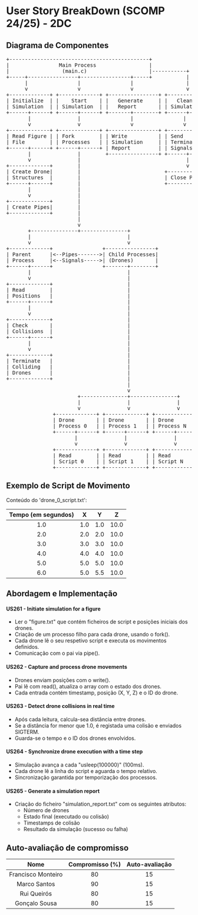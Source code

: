 # User Story BreakDown (SCOMP 24/25) - 2DC

## Diagrama de Componentes

<pre lang="markdown">
+---------------------------------------------+
|                Main Process                 |
|                 (main.c)                    |-----------+
+-----+----------------+----------------+-----+           |
      |                |                |                 |
      v                v                v                 v
+-------------+ +-------------+ +----------------+ +-------------+
| Initialize  | |    Start    | |   Generate     | |   Cleanup   |
| Simulation  | | Simulation  | |   Report       | | Simulation  |
+------+------+ +------+------+ +-------+--------+ +------+------+
       |               |                |                |
       v               v                v                v
+-------------+ +-------------+ +----------------+ +-------------+
| Read Figure | | Fork        | | Write          | | Send        |
| File        | | Processes   | | Simulation     | | Termination |
+------+------+ +------+------+ | Report         | | Signals     |
       |               |        +----------------+ +------+------+
       v               |                                  |
+-------------+        |                                  v
| Create Drone|        |                           +-------------+
| Structures  |        |                           | Close Pipes |
+------+------+        |                           +-------------+
       |               |                          
       v               |                                  
+-------------+        |                                  
| Create Pipes|        |                           
+-------------+        |                           
                       |                           
                       v
       +---------------+---------------+
       |                               |
       v                               v
+-------------+                +----------------+
| Parent      |<--Pipes------->| Child Processes|
| Process     |<--Signals----->| (Drones)       |
+------+------+                +-------+--------+
       |                               |
       v                               |
+-------------+                        |
| Read        |                        |
| Positions   |                        |
+------+------+                        |
       |                               |
       v                               |
+-------------+                        |
| Check       |                        |
| Collisions  |                        |
+------+------+                        |
       |                               |
       v                               |
+-------------+                        |
| Terminate   |                        |
| Colliding   |                        |
| Drones      |                        |
+-------------+                        |
                                       |
                                       v
                       +---------------+---------------+
                       |               |               |
                       v               v               v
               +-------------+ +-------------+ +-------------+
               | Drone       | | Drone       | | Drone       |
               | Process 0   | | Process 1   | | Process N   |
               +------+------+ +------+------+ +------+------+
                      |               |               |
                      v               v               v
               +-------------+ +-------------+ +-------------+
               | Read        | | Read        | | Read        |
               | Script 0    | | Script 1    | | Script N    |
               +-------------+ +-------------+ +-------------+
</pre>

## Exemplo de Script de Movimento

Conteúdo do 'drone_0_script.txt':

| Tempo (em segundos) |  X  |  Y  |  Z   |
|:-------------------:|:---:|:---:|:----:|
|         1.0         | 1.0 | 1.0 | 10.0 |
|         2.0         | 2.0 | 2.0 | 10.0 |
|         3.0         | 3.0 | 3.0 | 10.0 | 
|         4.0         | 4.0 | 4.0 | 10.0 |
|         5.0         | 5.0 | 5.0 | 10.0 |
|         6.0         | 5.0 | 5.5 | 10.0 |


## Abordagem e Implementação

#### US261 - Initiate simulation for a figure

- Ler o "figure.txt" que contém ficheiros de script e posições iniciais dos drones. 
- Criação de um processo filho para cada drone, usando o fork().
- Cada drone lê o seu respetivo script e executa os movimentos definidos. 
- Comunicação com o pai via pipe().

#### US262 - Capture and process drone movements

- Drones enviam posições com o write().
- Pai lê com read(), atualiza o array com o estado dos drones. 
- Cada entrada contém timestamp, posição (X, Y, Z) e o ID do drone.


#### US263 - Detect drone collisions in real time

- Após cada leitura, calcula-sea distância entre drones. 
- Se a distância for menor que 1.0, é registada uma colisão e enviados SIGTERM.
- Guarda-se o tempo e o ID dos drones envolvidos. 


#### US264 - Synchronize drone execution with a time step

- Simulação avança a cada "usleep(100000)" (100ms). 
- Cada drone lê a linha do script e aguarda o tempo relativo. 
- Sincronização garantida por temporização dos processos.


#### US265 - Generate a simulation report

- Criação do ficheiro "simulation_report.txt" com os seguintes atributos:
    - Número de drones
    - Estado final (executado ou colisão)
    - Timestamps de colisão 
    - Resultado da simulação (sucesso ou falha)

    
## Auto-avaliação de compromisso

|        Nome        | Compromisso (%) | Auto-avaliação | 
|:------------------:|:---------------:|:--------------:|
| Francisco Monteiro |       80        |       15       | 
|    Marco Santos    |       90        |       15       | 
|    Rui Queirós     |       80        |       15       |  
|   Gonçalo Sousa    |       80        |       15       |
